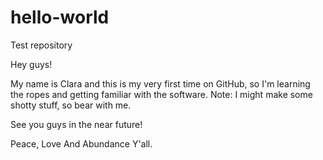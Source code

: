 # hello-world
Test repository

Hey guys!

My name is Clara and this is my very first time on GitHub, so I'm learning the ropes and getting familiar with the software.
Note: I might make some shotty stuff, so bear with me.

See you guys in the near future!

Peace, Love And Abundance Y'all.
